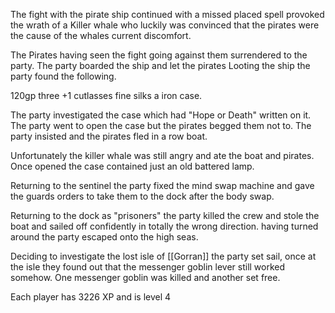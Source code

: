 The fight with the pirate ship continued with a missed placed spell provoked the wrath of a Killer whale who luckily was convinced that the pirates were the cause of the whales current discomfort.

The Pirates having seen the fight going against them surrendered to the party.  The party boarded the ship and let the pirates  Looting the ship the party found the following.

120gp
three +1 cutlasses
fine silks
a iron case.

The party investigated the case which had "Hope or Death" written on it.   The party went to open the case but the pirates begged them not to.   The party insisted and the pirates fled in a row boat.

Unfortunately the killer whale was still angry and ate the boat and pirates.  Once opened the case contained just an old battered lamp.

Returning to the sentinel the party fixed the mind swap machine and gave the guards orders to take them to the dock after the body swap.    

Returning to the dock as "prisoners" the party killed the crew and stole the boat and sailed off confidently in totally the wrong direction.  having turned around the party escaped onto the high seas.

Deciding to investigate the lost isle of [[Gorran]] the party set sail, once at the isle they found out that the messenger goblin lever still worked somehow.  One messenger goblin was killed and another set free.

Each player has 3226 XP and is level 4





